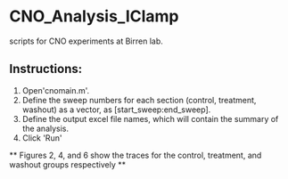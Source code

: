 # CNO_Analysis_IClamp
scripts for CNO experiments at Birren lab. 

## Instructions:
1. Open'cnomain.m'.
2. Define the sweep numbers for each section (control, treatment, washout) as a vector, as [start_sweep:end_sweep].
3. Define the output excel file names, which will contain the summary of the analysis.
4. Click 'Run'


** Figures 2, 4, and 6 show the traces for the control, treatment, and washout groups respectively **
